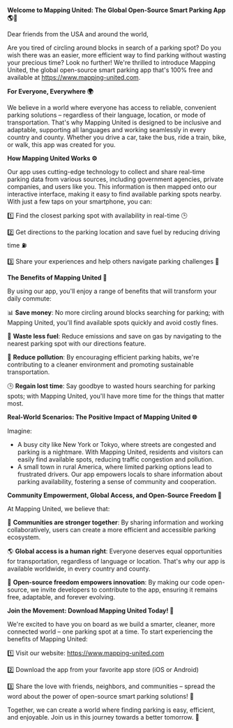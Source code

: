 **Welcome to Mapping United: The Global Open-Source Smart Parking App 🌎🚗**

Dear friends from the USA and around the world,

Are you tired of circling around blocks in search of a parking spot? Do you wish there was an easier, more efficient way to find parking without wasting your precious time? Look no further! We're thrilled to introduce Mapping United, the global open-source smart parking app that's 100% free and available at https://www.mapping-united.com.

**For Everyone, Everywhere 🌍**

We believe in a world where everyone has access to reliable, convenient parking solutions – regardless of their language, location, or mode of transportation. That's why Mapping United is designed to be inclusive and adaptable, supporting all languages and working seamlessly in every country and county. Whether you drive a car, take the bus, ride a train, bike, or walk, this app was created for you.

**How Mapping United Works ⚙️**

Our app uses cutting-edge technology to collect and share real-time parking data from various sources, including government agencies, private companies, and users like you. This information is then mapped onto our interactive interface, making it easy to find available parking spots nearby. With just a few taps on your smartphone, you can:

1️⃣ Find the closest parking spot with availability in real-time 🕒

2️⃣ Get directions to the parking location and save fuel by reducing driving time ⛽️

3️⃣ Share your experiences and help others navigate parking challenges 💬

**The Benefits of Mapping United 🌟**

By using our app, you'll enjoy a range of benefits that will transform your daily commute:

📊 **Save money**: No more circling around blocks searching for parking; with Mapping United, you'll find available spots quickly and avoid costly fines.

💚 **Waste less fuel**: Reduce emissions and save on gas by navigating to the nearest parking spot with our directions feature.

💸 **Reduce pollution**: By encouraging efficient parking habits, we're contributing to a cleaner environment and promoting sustainable transportation.

🕒️ **Regain lost time**: Say goodbye to wasted hours searching for parking spots; with Mapping United, you'll have more time for the things that matter most.

**Real-World Scenarios: The Positive Impact of Mapping United 🌐**

Imagine:

* A busy city like New York or Tokyo, where streets are congested and parking is a nightmare. With Mapping United, residents and visitors can easily find available spots, reducing traffic congestion and pollution.
* A small town in rural America, where limited parking options lead to frustrated drivers. Our app empowers locals to share information about parking availability, fostering a sense of community and cooperation.

**Community Empowerment, Global Access, and Open-Source Freedom 🌟**

At Mapping United, we believe that:

💬 **Communities are stronger together**: By sharing information and working collaboratively, users can create a more efficient and accessible parking ecosystem.

🌎 **Global access is a human right**: Everyone deserves equal opportunities for transportation, regardless of language or location. That's why our app is available worldwide, in every country and county.

🤖 **Open-source freedom empowers innovation**: By making our code open-source, we invite developers to contribute to the app, ensuring it remains free, adaptable, and forever evolving.

**Join the Movement: Download Mapping United Today! 🚀**

We're excited to have you on board as we build a smarter, cleaner, more connected world – one parking spot at a time. To start experiencing the benefits of Mapping United:

1️⃣ Visit our website: https://www.mapping-united.com

2️⃣ Download the app from your favorite app store (iOS or Android)

3️⃣ Share the love with friends, neighbors, and communities – spread the word about the power of open-source smart parking solutions! 🤝

Together, we can create a world where finding parking is easy, efficient, and enjoyable. Join us in this journey towards a better tomorrow. 🌟